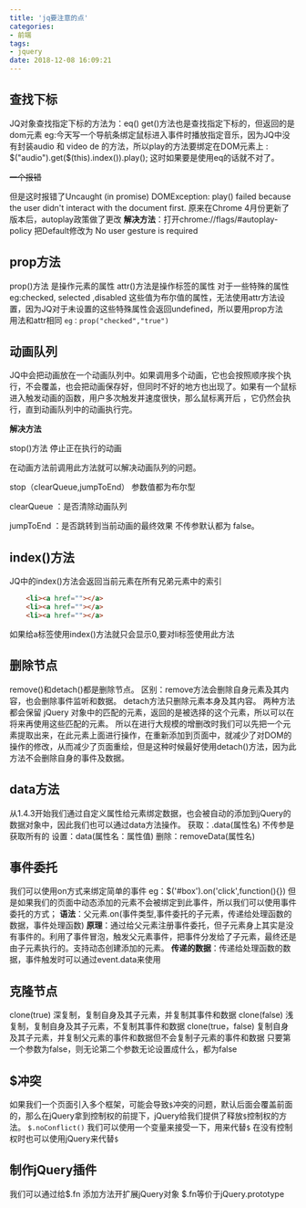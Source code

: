 ```yaml
---
title: 'jq要注意的点'
categories:
- 前端
tags:
- jquery
date: 2018-12-08 16:09:21
---
```


## 查找下标

JQ对象查找指定下标的方法为：eq()
get()方法也是查找指定下标的，但返回的是dom元素
eg:今天写一个导航条绑定鼠标进入事件时播放指定音乐，因为JQ中没有封装audio 和 video de 的方法，所以play的方法要绑定在DOM元素上  : $("audio").get($(this).index()).play();      这时如果要是使用eq的话就不对了。

 ~~一个报错~~ 

但是这时报错了Uncaught (in promise) DOMException: play() failed because the user didn't interact with the document first.
原来在Chrome 4月份更新了版本后，autoplay政策做了更改
**解决方法**：打开chrome://flags/#autoplay-policy
把Default修改为 No user gesture is required

## prop方法

prop()方法  是操作元素的属性
attr()方法是操作标签的属性
对于一些特殊的属性 eg:checked, selected ,disabled 这些值为布尔值的属性，无法使用attr方法设置，因为JQ对于未设置的这些特殊属性会返回undefined，所以要用prop方法   
用法和attr相同  `eg：prop("checked","true")`

## 动画队列

JQ中会把动画放在一个动画队列中。如果调用多个动画，它也会按照顺序挨个执行，不会覆盖，也会把动画保存好，但同时不好的地方也出现了。如果有一个鼠标进入触发动画的函数，用户多次触发并速度很快，那么鼠标离开后 ，它仍然会执行，直到动画队列中的动画执行完。

**解决方法**

stop()方法    停止正在执行的动画

在动画方法前调用此方法就可以解决动画队列的问题。

stop（clearQueue,jumpToEnd） 参数值都为布尔型

clearQueue ：是否清除动画队列

jumpToEnd ：是否跳转到当前动画的最终效果
不传参默认都为 false。

## index()方法

JQ中的index()方法会返回当前元素在所有兄弟元素中的索引
```html
    <li><a href=""></a>
    <li><a href=""></a>
    <li><a href=""></a>
```
如果给a标签使用index()方法就只会显示0,要对li标签使用此方法
    
## 删除节点

remove()和detach()都是删除节点。
区别：remove方法会删除自身元素及其内容，也会删除事件监听和数据。
           detach方法只删除元素本身及其内容。
           两种方法都会保留 jQuery 对象中的匹配的元素，返回的是被选择的这个元素，所以可以在将来再使用这些匹配的元素。
           所以在进行大规模的增删改时我们可以先把一个元素提取出来，在此元素上面进行操作，在重新添加到页面中，就减少了对DOM的操作的修改，从而减少了页面重绘，但是这种时候最好使用detach()方法，因为此方法不会删除自身的事件及数据。


## data方法

从1.4.3开始我们通过自定义属性给元素绑定数据，也会被自动的添加到jQuery的数据对象中，因此我们也可以通过data方法操作。
获取：.data(属性名)   不传参是获取所有的
设置：data(属性名：属性值)
删除：removeData(属性名)

## 事件委托

我们可以使用on方式来绑定简单的事件
eg：$('#box').on('click',function(){})
但是如果我们的页面中动态添加的元素不会被绑定到此事件，所以我们可以使用事件委托的方式；
**语法**：父元素.on(事件类型,事件委托的子元素，传递给处理函数的数据，事件处理函数)
**原理**：通过给父元素注册事件委托，但子元素身上其实是没有事件的。利用了事件冒泡，触发父元素事件，把事件分发给了子元素，最终还是由子元素执行的。支持动态创建添加的元素。
**传递的数据**：传递给处理函数的数据，事件触发时可以通过event.data来使用

## 克隆节点

clone(true)    深复制，复制自身及其子元素，并复制其事件和数据
clone(false)   浅复制，复制自身及其子元素，不复制其事件和数据
clone(true，false)   复制自身及其子元素，并复制父元素的事件和数据但不会复制子元素的事件和数据
只要第一个参数为false，则无论第二个参数无论设置成什么，都为false

## $冲突

如果我们一个页面引入多个框架，可能会导致`$`冲突的问题，默认后面会覆盖前面的，那么在jQuery拿到控制权的前提下，jQuery给我们提供了释放`$`控制权的方法。
`$.noConflict()`  我们可以使用一个变量来接受一下，用来代替`$`
在没有控制权时也可以使用jQuery来代替`$`

## 制作jQuery插件

我们可以通过给$.fn 添加方法开扩展jQuery对象
$.fn等价于jQuery.prototype